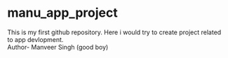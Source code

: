 # manu_app_project
This is my first github repository. Here i would try to create project related to app devlopment.
<br>
Author- Manveer Singh (good boy)
